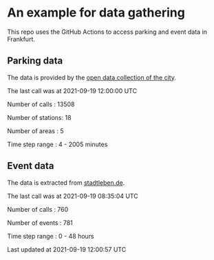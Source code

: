# An example for data gathering

This repo uses the GitHub Actions to access parking and event data in Frankfurt.

## Parking data
The data is provided by the [open data collection of the city](https://www.offenedaten.frankfurt.de/).

The last call was at 2021-09-19 12:00:00 UTC

Number of calls   : 13508

Number of stations:    18

Number of areas   :     5

Time step range   :     4 -  2005 minutes


## Event data
The data is extracted from [stadtleben.de](https://stadtleben.de/frankfurt/).

The last call was at 2021-09-19 08:35:04 UTC

Number of calls   : 760

Number of events  : 781

Time step range   :   0 -  48 hours


Last updated at 2021-09-19 12:00:57 UTC

